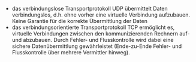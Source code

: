- das verbindungslose Transportprotokoll UDP übermittelt Daten verbindungslos, d.h. ohne vorher eine virtuelle Verbindung aufzubauen. Keine Garantie für die korrekte Übermittlung der Daten
- das verbindungsorientierte Transportprotokoll TCP ermöglicht es, virtuelle Verbindungen zwischen den kommunizierenden Rechnern auf- und abzubauen. Durch Fehler- und Flusskontrolle wird dabei eine sichere Datenübermittlung gewährleistet (Ende-zu-Ende Fehler- und Flusskontrolle über mehrere Vermittler hinweg).